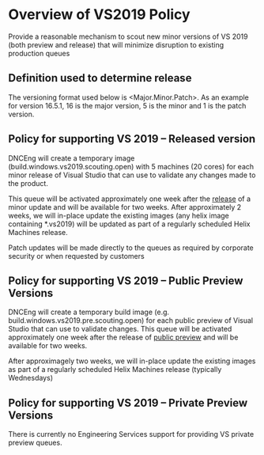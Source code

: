 # Overview of VS2019 Policy 
Provide a reasonable mechanism to scout new minor versions of VS 2019 (both preview and release) that will minimize disruption to existing production queues

## Definition used to determine release 
The versioning format used below is <Major.Minor.Patch>. As an example for version 16.5.1, 16 is the major version, 5 is the minor and 1 is the patch version. 

## Policy for supporting VS 2019 – Released version
DNCEng will create a temporary image (build.windows.vs2019.scouting.open) with 5 machines (20 cores) for each minor release of Visual Studio that can use to validate any changes made to the product. 

This queue will be activated approximately one week after the [release](https://docs.microsoft.com/en-us/visualstudio/releases/2019/release-notes) of a minor update and will be available for two weeks. After approximately 2 weeks, we will in-place update the existing images (any helix image containing *.vs2019) will be updated as part of a regularly scheduled Helix Machines release.

Patch updates will be made directly to the queues as required by corporate security or when requested by customers

## Policy for supporting VS 2019 – Public Preview Versions
DNCEng will create a temporary build image (e.g. build.windows.vs2019.pre.scouting.open) for each public preview of Visual Studio that can use to validate changes. This queue will be activated approximately one week after the release of [public preview](https://docs.microsoft.com/en-us/visualstudio/releases/2019/release-notes-preview) and will be available for two weeks. 

After approximagely two weeks, we will in-place update the existing images as part of a regularly scheduled Helix Machines release (typically Wednesdays)

## Policy for supporting VS 2019 – Private Preview Versions
There is currently no Engineering Services support for providing VS private preview queues.
